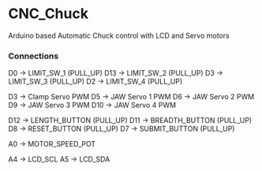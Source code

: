 # CNC_Chuck
Arduino based Automatic Chuck control with LCD and Servo motors

### Connections

D0 -> LIMIT_SW_1 (PULL_UP)
D13 -> LIMIT_SW_2 (PULL_UP)
D3 -> LIMIT_SW_3 (PULL_UP)
D2 -> LIMIT_SW_4 (PULL_UP)

D3 -> Clamp Servo PWM
D5 -> JAW Servo 1 PWM
D6 -> JAW Servo 2 PWM
D9 -> JAW Servo 3 PWM
D10 -> JAW Servo 4 PWM

D12 ->  LENGTH_BUTTON (PULL_UP)
D11 -> BREADTH_BUTTON (PULL_UP)
D8 -> RESET_BUTTON (PULL_UP)
D7 -> SUBMIT_BUTTON (PULL_UP)

A0 -> MOTOR_SPEED_POT

A4 -> LCD_SCL 
A5 -> LCD_SDA
